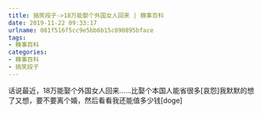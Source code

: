 ```yaml
---
title: 搞笑段子->18万能娶个外国女人回来 | 糗事百科
date: 2019-11-22 09:33:17
urlname: 081f516f5cc9e5bb6b15c890895bface
tags: 
- 糗事百科
categories:
- 糗事百科
- 搞笑段子
---
```

话说最近，18万能娶个外国女人回来……比娶个本国人能省很多[哀怨]我默默的想了又想，要不要离个婚，然后看看我还能值多少钱[doge]


